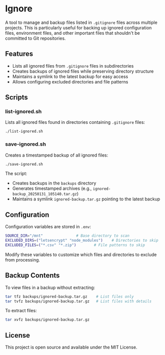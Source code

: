 # Ignore

A tool to manage and backup files listed in `.gitignore` files across multiple projects. This is particularly useful for backing up ignored configuration files, environment files, and other important files that shouldn't be committed to Git repositories.

## Features

- Lists all ignored files from `.gitignore` files in subdirectories
- Creates backups of ignored files while preserving directory structure
- Maintains a symlink to the latest backup for easy access
- Allows configuring excluded directories and file patterns

## Scripts

### list-ignored.sh

Lists all ignored files found in directories containing `.gitignore` files:
```bash
./list-ignored.sh
```

### save-ignored.sh

Creates a timestamped backup of all ignored files:
```bash
./save-ignored.sh
```

The script:
- Creates backups in the `backups` directory
- Generates timestamped archives (e.g., `ignored-backup_20250131_105140.tar.gz`)
- Maintains a symlink `ignored-backup.tar.gz` pointing to the latest backup

## Configuration

Configuration variables are stored in `.env`:
```bash
SOURCE_DIR="/mnt"				# Base directory to scan
EXCLUDED_DIRS=("letsencrypt" "node_modules")	# Directories to skip
EXCLUDED_FILES=("*.csv" "*.zip")		# File patterns to skip
```

Modify these variables to customize which files and directories to exclude from processing.

## Backup Contents

To view files in a backup without extracting:
```bash
tar tfz backups/ignored-backup.tar.gz    # List files only
tar tvfz backups/ignored-backup.tar.gz   # List files with details
```

To extract files:
```bash
tar xvfz backups/ignored-backup.tar.gz
```

## License

This project is open source and available under the MIT License.
